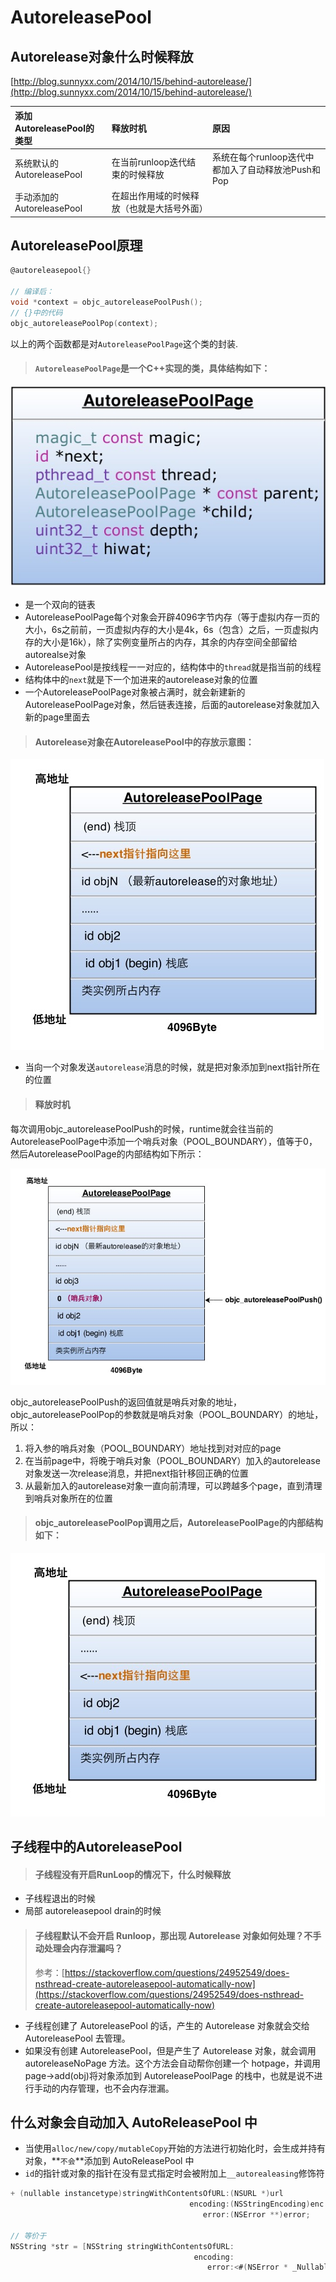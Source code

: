 # AutoreleasePool

## Autorelease对象什么时候释放

[http://blog.sunnyxx.com/2014/10/15/behind-autorelease/](http://blog.sunnyxx.com/2014/10/15/behind-autorelease/)

| 添加AutoreleasePool的类型 | 释放时机 | 原因 |
| :--- | :--- | :--- |
| 系统默认的AutoreleasePool | 在当前runloop迭代结束的时候释放 | 系统在每个runloop迭代中都加入了自动释放池Push和Pop |
| 手动添加的AutoreleasePool | 在超出作用域的时候释放（也就是大括号外面） |  |

## AutoreleasePool原理

```objectivec
@autoreleasepool{}

// 编译后：
void *context = objc_autoreleasePoolPush();
// {}中的代码
objc_autoreleasePoolPop(context);
```

以上的两个函数都是对`AutoreleasePoolPage`这个类的封装.

> #### `AutoreleasePoolPage`是一个C++实现的类，具体结构如下：

![](../../.gitbook/assets/import_2019030501.png)

* 是一个双向的链表
* AutoreleasePoolPage每个对象会开辟4096字节内存（等于虚拟内存一页的大小，6s之前前，一页虚拟内存的大小是4k，6s（包含）之后，一页虚拟内存的大小是16k），除了实例变量所占的内存，其余的内存空间全部留给autorealse对象
* AutoreleasePool是按线程一一对应的，结构体中的`thread`就是指当前的线程
* 结构体中的`next`就是下一个加进来的autorelease对象的位置
* 一个AutoreleasePoolPage对象被占满时，就会新建新的AutoreleasePoolPage对象，然后链表连接，后面的autorelease对象就加入新的page里面去

> #### Autorelease对象在AutoreleasePool中的存放示意图：

![](../../.gitbook/assets/import2019030502.png)

* 当向一个对象发送`autorelease`消息的时候，就是把对象添加到next指针所在的位置

> #### 释放时机

每次调用objc\_autoreleasePoolPush的时候，runtime就会往当前的AutoreleasePoolPage中添加一个哨兵对象（POOL\_BOUNDARY），值等于0，然后AutoreleasePoolPage的内部结构如下所示：

![](../../.gitbook/assets/import2019030503.png)

objc\_autoreleasePoolPush的返回值就是哨兵对象的地址，objc\_autoreleasePoolPop的参数就是哨兵对象（POOL\_BOUNDARY）的地址，所以：

1. 将入参的哨兵对象（POOL\_BOUNDARY）地址找到对对应的page
2. 在当前page中，将晚于哨兵对象（POOL\_BOUNDARY）加入的autorelease对象发送一次release消息，并把next指针移回正确的位置
3. 从最新加入的autorelease对象一直向前清理，可以跨越多个page，直到清理到哨兵对象所在的位置

> #### objc\_autoreleasePoolPop调用之后，AutoreleasePoolPage的内部结构如下：

![](../../.gitbook/assets/import2019030504.png)

## 子线程中的AutoreleasePool

> #### 子线程没有开启RunLoop的情况下，什么时候释放

* 子线程退出的时候
* 局部 autoreleasepool drain的时候

> #### 子线程默认不会开启 Runloop，那出现 Autorelease 对象如何处理？不手动处理会内存泄漏吗？
>
> 参考：[https://stackoverflow.com/questions/24952549/does-nsthread-create-autoreleasepool-automatically-now](https://stackoverflow.com/questions/24952549/does-nsthread-create-autoreleasepool-automatically-now)

* 子线程创建了 AutoreleasePool 的话，产生的 Autorelease 对象就会交给 AutoreleasePool 去管理。
* 如果没有创建 AutoreleasePool，但是产生了 Autorelease 对象，就会调用 autoreleaseNoPage 方法。这个方法会自动帮你创建一个 hotpage，并调用 page-&gt;add\(obj\)将对象添加到 AutoreleasePoolPage 的栈中，也就是说不进行手动的内存管理，也不会内存泄漏。

## 什么对象会自动加入 AutoReleasePool 中

* 当使用`alloc/new/copy/mutableCopy`开始的方法进行初始化时，会生成并持有对象，**`不会`**添加到 AutoReleasePool 中
* `id`的指针或对象的指针在没有显式指定时会被附加上`__autorealeasing`修饰符

```objectivec
+ (nullable instancetype)stringWithContentsOfURL:(NSURL *)url
                                        encoding:(NSStringEncoding)enc
                                           error:(NSError **)error;

// 等价于                                            
NSString *str = [NSString stringWithContentsOfURL:
                                         encoding:
                                            error:<#(NSError * _Nullable __autoreleasing * _Nullable)#>]
```





